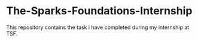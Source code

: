 # The-Sparks-Foundations-Internship
This repository contains the task i have completed during my internship at TSF.
